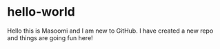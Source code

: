 # hello-world

Hello this is Masoomi and I am new to GitHub.
I have created a new repo and things are going fun here!
